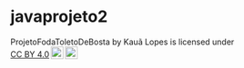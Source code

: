 # javaprojeto2
<p xmlns:cc="http://creativecommons.org/ns#" xmlns:dct="http://purl.org/dc/terms/"><span property="dct:title">ProjetoFodaToletoDeBosta</span> by <span property="cc:attributionName">Kauã Lopes</span> is licensed under <a href="https://creativecommons.org/licenses/by/4.0/?ref=chooser-v1" target="_blank" rel="license noopener noreferrer" style="display:inline-block;">CC BY 4.0<img style="height:22px!important;margin-left:3px;vertical-align:text-bottom;" src="https://mirrors.creativecommons.org/presskit/icons/cc.svg?ref=chooser-v1" alt=""><img style="height:22px!important;margin-left:3px;vertical-align:text-bottom;" src="https://mirrors.creativecommons.org/presskit/icons/by.svg?ref=chooser-v1" alt=""></a></p>
